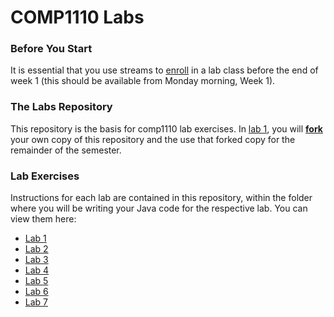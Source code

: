 # COMP1110 Labs

### Before You Start

It is essential that you use streams to [enroll](https://cs.anu.edu.au/streams/) in a lab class before the end of week 1 (this should be available from Monday morning, Week 1).

### The Labs Repository

This repository is the basis for comp1110 lab exercises.   In [lab 1](src/comp1110/lab1/README.md), you will [**fork**](http://docs.gitlab.com/ee/gitlab-basics/fork-project.html) your own copy of this repository and the use that forked copy for the remainder of the semester.

### Lab Exercises

Instructions for each lab are contained in this repository, within the folder
where you will be writing your Java code for the respective lab.
You can view them here:
*  [Lab 1](src/comp1110/lab1/README.md)
*  [Lab 2](src/comp1110/lab2/README.md)
*  [Lab 3](src/comp1110/lab3/README.md)
*  [Lab 4](src/comp1110/lab4/README.md)
*  [Lab 5](src/comp1110/lab5/README.md)
*  [Lab 6](src/comp1110/lab6/README.md)
*  [Lab 7](src/comp1110/lab7/README.md)